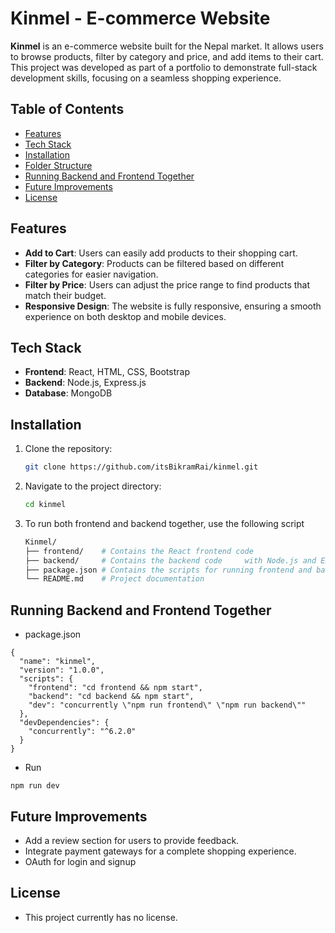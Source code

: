 # Kinmel - E-commerce Website

**Kinmel** is an e-commerce website built for the Nepal market. It allows users to browse products, filter by category and price, and add items to their cart. This project was developed as part of a portfolio to demonstrate full-stack development skills, focusing on a seamless shopping experience.

## Table of Contents

- [Features](#features)
- [Tech Stack](#tech-stack)
- [Installation](#installation)
- [Folder Structure](#folder-structure)
- [Running Backend and Frontend Together](#running-backend-and-frontend-together)
- [Future Improvements](#future-improvements)
- [License](#license)

## Features

- **Add to Cart**: Users can easily add products to their shopping cart.
- **Filter by Category**: Products can be filtered based on different categories for easier navigation.
- **Filter by Price**: Users can adjust the price range to find products that match their budget.
- **Responsive Design**: The website is fully responsive, ensuring a smooth experience on both desktop and mobile devices.

## Tech Stack

- **Frontend**: React, HTML, CSS, Bootstrap
- **Backend**: Node.js, Express.js
- **Database**: MongoDB

## Installation

1. Clone the repository:

   ```bash
   git clone https://github.com/itsBikramRai/kinmel.git
   ```

2. Navigate to the project directory:
   ```bash
   cd kinmel
   ```
3. To run both frontend and backend together, use the following script

    ```bash
    Kinmel/
    ├── frontend/    # Contains the React frontend code
    ├── backend/     # Contains the backend code     with Node.js and Express
    ├── package.json # Contains the scripts for running frontend and backend together
    └── README.md    # Project documentation

## Running Backend and Frontend Together 
* package.json

``` 
{
  "name": "kinmel",
  "version": "1.0.0",
  "scripts": {
    "frontend": "cd frontend && npm start",
    "backend": "cd backend && npm start",
    "dev": "concurrently \"npm run frontend\" \"npm run backend\""
  },
  "devDependencies": {
    "concurrently": "^6.2.0"
  }
}
```
* Run
```
npm run dev
```

## Future Improvements

- Add a review section for users to provide feedback.
- Integrate payment gateways for a complete shopping experience.
- OAuth for login and signup

## License
- This project currently has no license.
